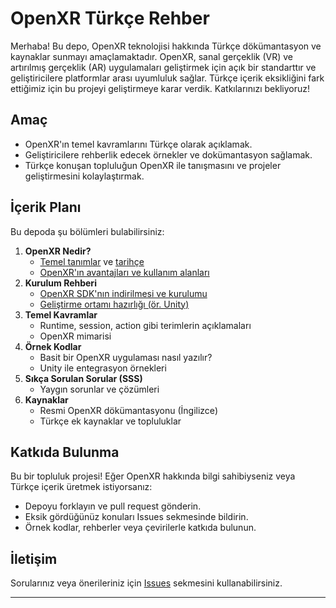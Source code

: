 # OpenXR Türkçe Rehber

Merhaba! Bu depo, OpenXR teknolojisi hakkında Türkçe dökümantasyon ve kaynaklar sunmayı amaçlamaktadır. OpenXR, sanal gerçeklik (VR) ve artırılmış gerçeklik (AR) uygulamaları geliştirmek için açık bir standarttır ve geliştiricilere platformlar arası uyumluluk sağlar. Türkçe içerik eksikliğini fark ettiğimiz için bu projeyi geliştirmeye karar verdik. Katkılarınızı bekliyoruz!

## Amaç
- OpenXR'ın temel kavramlarını Türkçe olarak açıklamak.
- Geliştiricilere rehberlik edecek örnekler ve dokümantasyon sağlamak.
- Türkçe konuşan topluluğun OpenXR ile tanışmasını ve projeler geliştirmesini kolaylaştırmak.

## İçerik Planı
Bu depoda şu bölümleri bulabilirsiniz:
1. **OpenXR Nedir?**
   - [Temel tanımlar](https://github.com/huseyinakgull/OpenXR-Turkce-Rehber/blob/main/temel_tanimlar.md) ve [tarihçe](https://github.com/huseyinakgull/OpenXR-Turkce-Rehber/blob/main/tarihce.md)
   - [OpenXR'ın avantajları ve kullanım alanları](https://github.com/huseyinakgull/OpenXR-Turkce-Rehber/blob/main/avantajlar_ve_kullanim.md)
2. **Kurulum Rehberi**
   - [OpenXR SDK'nın indirilmesi ve kurulumu](https://github.com/huseyinakgull/OpenXR-Turkce-Rehber/blob/main/kurulum.md)
   - [Geliştirme ortamı hazırlığı (ör. Unity)](https://github.com/huseyinakgull/OpenXR-Turkce-Rehber/blob/main/geliştirme_ortami.md)
3. **Temel Kavramlar**
   - Runtime, session, action gibi terimlerin açıklamaları
   - OpenXR mimarisi
4. **Örnek Kodlar**
   - Basit bir OpenXR uygulaması nasıl yazılır?
   - Unity ile entegrasyon örnekleri
5. **Sıkça Sorulan Sorular (SSS)**
   - Yaygın sorunlar ve çözümleri
6. **Kaynaklar**
   - Resmi OpenXR dökümantasyonu (İngilizce)
   - Türkçe ek kaynaklar ve topluluklar

## Katkıda Bulunma
Bu bir topluluk projesi! Eğer OpenXR hakkında bilgi sahibiyseniz veya Türkçe içerik üretmek istiyorsanız:
- Depoyu forklayın ve pull request gönderin.
- Eksik gördüğünüz konuları Issues sekmesinde bildirin.
- Örnek kodlar, rehberler veya çevirilerle katkıda bulunun.

## İletişim
Sorularınız veya önerileriniz için [Issues](https://github.com/huseyinakgull/OpenXR-Turkce-Rehber/issues) sekmesini kullanabilirsiniz.

---
